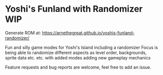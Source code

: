 # Yoshi's Funland with Randomizer WIP

Generate ROM at:
<https://arnethegreat.github.io/yoshis-funland-randomizer/>

Fun and silly game modes for Yoshi's Island including a randomizer
Focus is being able to randomize different aspects as level order, backgrounds, sprite data etc. etc. with added modes adding new gameplay mechanics

Feature requests and bug reports are welcome, feel free to add an issue.
